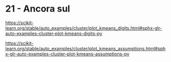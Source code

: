 # 21 - Ancora sul 

https://scikit-learn.org/stable/auto_examples/cluster/plot_kmeans_digits.html#sphx-glr-auto-examples-cluster-plot-kmeans-digits-py

https://scikit-learn.org/stable/auto_examples/cluster/plot_kmeans_assumptions.html#sphx-glr-auto-examples-cluster-plot-kmeans-assumptions-py